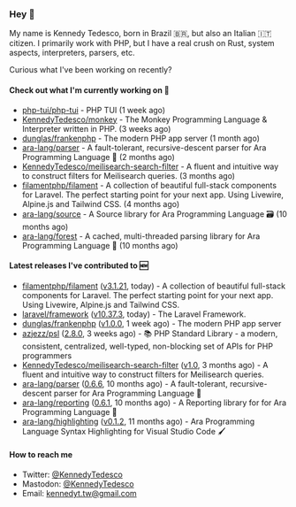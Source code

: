 ### Hey 👋

My name is Kennedy Tedesco, born in Brazil 🇧🇷, but also an Italian 🇮🇹 citizen. I primarily work with PHP, but I have a real crush on Rust, system aspects, interpreters, parsers, etc.

Curious what I've been working on recently?

#### Check out what I'm currently working on 🚀


- [php-tui/php-tui](https://github.com/php-tui/php-tui) - PHP TUI (1 week ago)
- [KennedyTedesco/monkey](https://github.com/KennedyTedesco/monkey) - The Monkey Programming Language &amp; Interpreter written in PHP. (3 weeks ago)
- [dunglas/frankenphp](https://github.com/dunglas/frankenphp) - The modern PHP app server (1 month ago)
- [ara-lang/parser](https://github.com/ara-lang/parser) - A fault-tolerant, recursive-descent parser for Ara Programming Language 🌲 (2 months ago)
- [KennedyTedesco/meilisearch-search-filter](https://github.com/KennedyTedesco/meilisearch-search-filter) - A fluent and intuitive way to construct filters for Meilisearch queries. (3 months ago)
- [filamentphp/filament](https://github.com/filamentphp/filament) - A collection of beautiful full-stack components for Laravel. The perfect starting point for your next app. Using Livewire, Alpine.js and Tailwind CSS. (4 months ago)
- [ara-lang/source](https://github.com/ara-lang/source) - A Source library for Ara Programming Language 🗃 (10 months ago)
- [ara-lang/forest](https://github.com/ara-lang/forest) - A cached, multi-threaded parsing library for Ara Programming Language 🍃 (10 months ago)

#### Latest releases I've contributed to 🆕


- [filamentphp/filament](https://github.com/filamentphp/filament) ([v3.1.21](https://github.com/filamentphp/filament/releases/tag/v3.1.21), today) - A collection of beautiful full-stack components for Laravel. The perfect starting point for your next app. Using Livewire, Alpine.js and Tailwind CSS.
- [laravel/framework](https://github.com/laravel/framework) ([v10.37.3](https://github.com/laravel/framework/releases/tag/v10.37.3), today) - The Laravel Framework.
- [dunglas/frankenphp](https://github.com/dunglas/frankenphp) ([v1.0.0](https://github.com/dunglas/frankenphp/releases/tag/v1.0.0), 1 week ago) - The modern PHP app server
- [azjezz/psl](https://github.com/azjezz/psl) ([2.8.0](https://github.com/azjezz/psl/releases/tag/2.8.0), 3 weeks ago) - 📚 PHP Standard Library - a modern, consistent, centralized, well-typed, non-blocking set of APIs for PHP programmers
- [KennedyTedesco/meilisearch-search-filter](https://github.com/KennedyTedesco/meilisearch-search-filter) ([v1.0](https://github.com/KennedyTedesco/meilisearch-search-filter/releases/tag/v1.0), 3 months ago) - A fluent and intuitive way to construct filters for Meilisearch queries.
- [ara-lang/parser](https://github.com/ara-lang/parser) ([0.6.6](https://github.com/ara-lang/parser/releases/tag/0.6.6), 10 months ago) - A fault-tolerant, recursive-descent parser for Ara Programming Language 🌲
- [ara-lang/reporting](https://github.com/ara-lang/reporting) ([0.6.1](https://github.com/ara-lang/reporting/releases/tag/0.6.1), 10 months ago) - A Reporting library for for Ara Programming Language 📃
- [ara-lang/highlighting](https://github.com/ara-lang/highlighting) ([v0.1.2](https://github.com/ara-lang/highlighting/releases/tag/v0.1.2), 11 months ago) - Ara Programming Language Syntax Highlighting for Visual Studio Code 🖌

#### How to reach me

- Twitter: [@KennedyTedesco](https://twitter.com/KennedyTedesco)
- Mastodon: [@KennedyTedesco](https://fosstodon.org/@KennedyTedesco)
- Email: [kennedyt.tw@gmail.com](mailto://kennedyt.tw@gmail.com)
